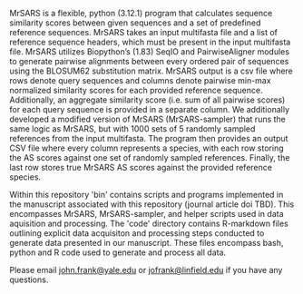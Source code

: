 MrSARS is a flexible, python (3.12.1) program that calculates sequence similarity scores between given sequences and a set of predefined reference sequences. 
MrSARS takes an input multifasta file and a list of reference sequence headers, which must be present in the input multifasta file. MrSARS utilizes Biopython’s (1.83)
SeqIO and PairwiseAligner modules to generate pairwise alignments between every ordered pair of sequences using the BLOSUM62 substitution matrix. MrSARS output
is a csv file where rows denote query sequences and columns denote pairwise min-max normalized similarity scores for each provided reference sequence. Additionally, 
an aggregate similarity score (i.e. sum of all pairwise scores) for each query sequence is provided in a separate column. 
We additionally developed a modified version of MrSARS (MrSARS-sampler) that runs the same logic as MrSARS, but with 1000 sets of 5 randomly sampled references 
from the input multifasta. The program then provides an output CSV file where every column represents a species, with each row storing the AS scores against one 
set of randomly sampled references. Finally, the last row stores true MrSARS AS scores against the provided reference species. 

Within this repository 'bin' contains scripts and programs implemented in the manuscript associated with this repository (journal article doi TBD). This encompasses 
MrSARS, MrSARS-sampler, and helper scripts used in data aquisition and processing.  The 'code' directory contains R-markdown files outlining explicit data acquisiton 
and processing steps conducted to generate data presented in our manuscript. These files encompass bash, python and R code used to generate and process all data. 

Please email john.frank@yale.edu or jofrank@linfield.edu if you have any questions. 
